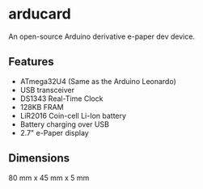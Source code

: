 arducard
========

An open-source Arduino derivative e-paper dev device.

Features
-----

* ATmega32U4 (Same as the Arduino Leonardo)
* USB transceiver
* DS1343 Real-Time Clock
* 128KB FRAM
* LiR2016 Coin-cell Li-Ion battery
* Battery charging over USB
* 2.7" e-Paper display

Dimensions
----------

80 mm x 45 mm x 5 mm

